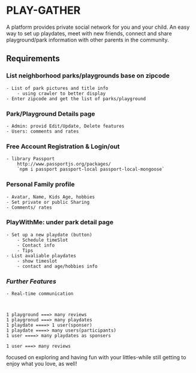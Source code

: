 # PLAY-GATHER 
A platform provides private social network for you and your child. An easy way to set up playdates, meet with new friends, connect and share playground/park information with other parents in the community.  

## Requirements
### List neighborhood parks/playgrounds base on zipcode
    - List of park pictures and title info 
        - using crawler to better display
    - Enter zipcode and get the list of parks/playground 
### Park/Playground Details page
    - Admin: provid Edit/Update, Delete features
    - Users: comments and rates 
### Free Account Registration & Login/out
    - library Passport
        http://www.passportjs.org/packages/
        `npm i passport passport-local passport-local-mongoose`
### Personal Family profile
    - Avatar, Name, Kids Age, hobbies
    - Set private or public Sharing
    - Comments/ rates
### PlayWithMe: under park detail page
    - Set up a new playdate (button)
        - Schedule timeSlot
        - Contact info
        - Tips 
    - List avaliable playdates
        - show timeslot
        - contact and age/hobbies info 
### *Further Features*
    - Real-time communication 



    1 playground ===> many reviews
    1 playgronud ===> many playdates
    1 playdate ====> 1 user(sponser)
    1 playdate ====> many users(participants)
    1 user ====> many playdates as sponsers

    1 user ===> many reviews


focused on exploring and having fun with your littles-while still getting to enjoy what you love, as well!